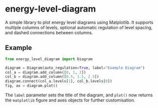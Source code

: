 # energy-level-diagram

A simple library to plot energy level diagrams using Matplotlib. It supports multiple columns of levels, optional automatic regulation of level spacing, and dashed connections between columns.

## Example

```python
from energy_level_diagram import Diagram

diagram = Diagram(auto_regulation=True, label="Example Diagram")
col_a = diagram.add_column([0, 1, 2])
col_b = diagram.add_column([0.5, 1.5, 2.5])
diagram.connect(col_a.levels[1], col_b.levels[0])
fig, ax = diagram.plot()
```

The `label` parameter sets the title of the diagram, and `plot()` now returns the
``matplotlib`` figure and axes objects for further customisation.
